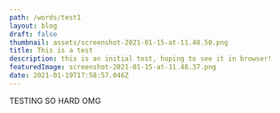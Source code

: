 ```yaml
---
path: /words/test1
layout: blog
draft: false
thumbnail: assets/screenshot-2021-01-15-at-11.48.50.png
title: This is a test
description: this is an initial test, hoping to see it in browser!
featuredImage: screenshot-2021-01-15-at-11.48.37.png
date: 2021-01-19T17:58:57.046Z
---
```

TESTING SO HARD OMG

